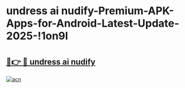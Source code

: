 # undress ai nudify-Premium-APK-Apps-for-Android-Latest-Update-2025-!1on9l

# <h2><a href="https://googleone.com">🔗👉 🔴 undress ai nudify</a></h2>

[![acn](https://github.com/user-attachments/assets/0f9c940e-d8b0-45ae-aac7-cd30a18b3e1c)](https://googleone.com)

